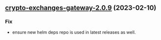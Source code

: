 

## [crypto-exchanges-gateway-2.0.9](https://github.com/succelle/charts/compare/crypto-exchanges-gateway-2.0.8...crypto-exchanges-gateway-2.0.9) (2023-02-10)

### Fix

- ensure new helm deps repo is used in latest releases as well.
  
  